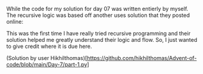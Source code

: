 While the code for my solution for day 07 was written entierly by myself. The recursive logic was based off another uses solution that they posted online:

This was the first time I have really tried recursive programming and their solution helped me greatly understand their logic and flow. So, I just wanted to give credit where it is due here.

(Solution by user Hikhilthomas)[https://github.com/hikhilthomas/Advent-of-code/blob/main/Day-7/part-1.py]